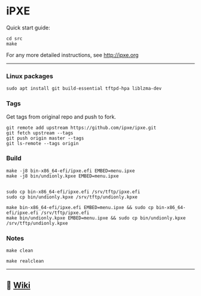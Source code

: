 # iPXE

Quick start guide:

```
cd src
make
```
For any more detailed instructions, see http://ipxe.org

---

### Linux packages

```
sudo apt install git build-essential tftpd-hpa liblzma-dev
```

### Tags

Get tags from original repo and push to fork.

```
git remote add upstream https://github.com/ipxe/ipxe.git
git fetch upstream --tags
git push origin master --tags
git ls-remote --tags origin
```
### Build

```
make -j8 bin-x86_64-efi/ipxe.efi EMBED=menu.ipxe
make -j8 bin/undionly.kpxe EMBED=menu.ipxe 


sudo cp bin-x86_64-efi/ipxe.efi /srv/tftp/ipxe.efi
sudo cp bin/undionly.kpxe /srv/tftp/undionly.kpxe

```

```
make bin-x86_64-efi/ipxe.efi EMBED=menu.ipxe && sudo cp bin-x86_64-efi/ipxe.efi /srv/tftp/ipxe.efi
make bin/undionly.kpxe EMBED=menu.ipxe && sudo cp bin/undionly.kpxe /srv/tftp/undionly.kpxe
```

### Notes


`make clean`

`make realclean`

---

## 🔗 [Wiki](https://github.com/GogoFC/ipxe/wiki)

